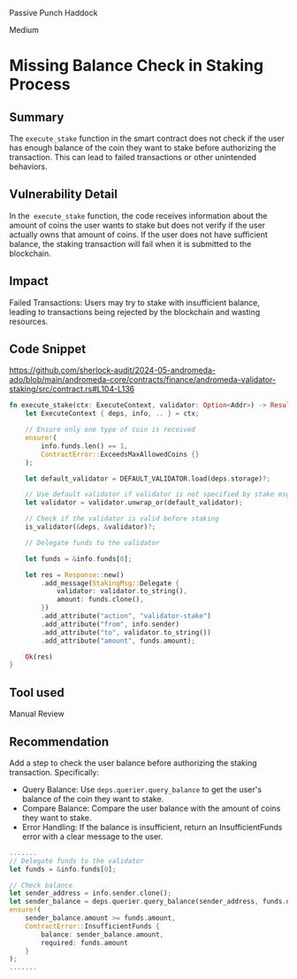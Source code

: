 Passive Punch Haddock

Medium

# Missing Balance Check in Staking Process

## Summary
The `execute_stake` function in the smart contract does not check if the user has enough balance of the coin they want to stake before authorizing the transaction. This can lead to failed transactions or other unintended behaviors.

## Vulnerability Detail
In the` execute_stake` function, the code receives information about the amount of coins the user wants to stake but does not verify if the user actually owns that amount of coins. If the user does not have sufficient balance, the staking transaction will fail when it is submitted to the blockchain.

## Impact
Failed Transactions: Users may try to stake with insufficient balance, leading to transactions being rejected by the blockchain and wasting resources.

## Code Snippet
https://github.com/sherlock-audit/2024-05-andromeda-ado/blob/main/andromeda-core/contracts/finance/andromeda-validator-staking/src/contract.rs#L104-L136

```rust
fn execute_stake(ctx: ExecuteContext, validator: Option<Addr>) -> Result<Response, ContractError> {
    let ExecuteContext { deps, info, .. } = ctx;

    // Ensure only one type of coin is received
    ensure!(
        info.funds.len() == 1,
        ContractError::ExceedsMaxAllowedCoins {}
    );

    let default_validator = DEFAULT_VALIDATOR.load(deps.storage)?;

    // Use default validator if validator is not specified by stake msg
    let validator = validator.unwrap_or(default_validator);

    // Check if the validator is valid before staking
    is_validator(&deps, &validator)?;

    // Delegate funds to the validator

    let funds = &info.funds[0];

    let res = Response::new()
        .add_message(StakingMsg::Delegate {
            validator: validator.to_string(),
            amount: funds.clone(),
        })
        .add_attribute("action", "validator-stake")
        .add_attribute("from", info.sender)
        .add_attribute("to", validator.to_string())
        .add_attribute("amount", funds.amount);

    Ok(res)
}
```

## Tool used

Manual Review

## Recommendation
Add a step to check the user balance before authorizing the staking transaction. Specifically:
- Query Balance: Use `deps.querier.query_balance` to get the user's balance of the coin they want to stake.
- Compare Balance: Compare the user balance with the amount of coins they want to stake.
- Error Handling: If the balance is insufficient, return an InsufficientFunds error with a clear message to the user.

```rust
.......
// Delegate funds to the validator
let funds = &info.funds[0];

// Check balance 
let sender_address = info.sender.clone();
let sender_balance = deps.querier.query_balance(sender_address, funds.denom.clone())?;
ensure!(
    sender_balance.amount >= funds.amount, 
    ContractError::InsufficientFunds { 
        balance: sender_balance.amount, 
        required: funds.amount 
    }
);
.......
```